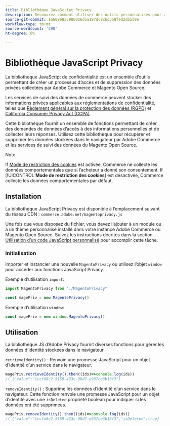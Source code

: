 ```yaml
---
title: Bibliothèque JavaScript Privacy
description: Découvrez comment utiliser des outils personnalisés pour accéder aux informations personnelles des clients et les supprimer collectées par Adobe Commerce et Magento Open Source.
source-git-commit: 1a608e8a5986026d5a187dc8cbd358fed2db5d9e
workflow-type: tm+mt
source-wordcount: '298'
ht-degree: 0%

---
```



<!-- TODO: Remove this topic and redirect to the adobe-privacy-javascript-library.md when the Adobe privacy library has been integrated with Commerce. -->

# Bibliothèque JavaScript Privacy

La bibliothèque JavaScript de confidentialité est un ensemble d’outils permettant de créer un processus d’accès et de suppression des données privées collectées par Adobe Commerce et Magento Open Source.

Les services de suivi des données de commerce peuvent stocker des informations privées applicables aux réglementations de confidentialité, telles que [Règlement général sur la protection des données (RGPD)](gdpr.md) et [California Consumer Privacy Act (CCPA)](ccpa.md).

Cette bibliothèque fournit un ensemble de fonctions permettant de créer des demandes de données d’accès à des informations personnelles et de collecter leurs réponses. Utilisez cette bibliothèque pour récupérer et supprimer les données stockées dans le navigateur par Adobe Commerce et les services de suivi des données du Magento Open Source.

>[!NOTE]
>
>If [Mode de restriction des cookies](https://experienceleague.adobe.com/docs/commerce-admin/start/compliance/privacy/compliance-cookie-law.html) est activée, Commerce ne collecte les données comportementales que si l’acheteur a donné son consentement. If [!UICONTROL **Mode de restriction des cookies**] est désactivée, Commerce collecte les données comportementales par défaut.

## Installation

La bibliothèque JavaScript Privacy est disponible à l’emplacement suivant du réseau CDN : `commerce.adobe.net/magentoprivacy.js`

Une fois que vous disposez du fichier, vous devez l’ajouter à un module ou à un thème personnalisé installé dans votre instance Adobe Commerce ou Magento Open Source. Suivez les instructions décrites dans la section [Utilisation d’un code JavaScript personnalisé](https://developer.adobe.com/commerce/frontend-core/javascript/custom/) pour accomplir cette tâche.

### Initialisation

Importer et instancier une nouvelle `MagentoPrivacy` ou utilisez l’objet `window` pour accéder aux fonctions JavaScript Privacy.

Exemple d’utilisation `import`:

```js
import MagentoPrivacy from "./MagentoPrivacy"

const magePriv = new MagentoPrivacy()
```

Exemple d’utilisation `window`:

```js
const magePriv = new window.MagentoPrivacy()
```

## Utilisation

La bibliothèque JS d’Adobe Privacy fournit diverses fonctions pour gérer les données d’identité stockées dans le navigateur.

`retrieveIdentity()`
: Renvoie une promesse JavaScript pour un objet d’identité d’un service dans le navigateur.

```js
magePriv.retrieveIdentity().then((ids)=>console.log(ids))
// {"value":"1ccfd8c2-5159-433c-98d7-e937ce3b13f3"}
```

`removeIdentity()`
: Supprime les données d’identité d’un service dans le navigateur.
Cette fonction renvoie une promesse JavaScript pour un objet d’identité avec une `isDeleted` propriété boolean pour indiquer si les données ont été supprimées.

```js
magePriv.removeIdentity().then((ids)=>console.log(ids))
// {"value":"1ccfd8c2-5159-433c-98d7-e937ce3b13f3","isDeleted":true}
```
